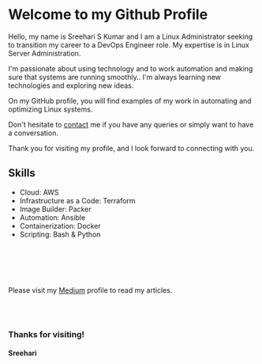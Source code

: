 # Welcome to my Github Profile

Hello, my name is Sreehari S Kumar and I am a Linux Administrator seeking to transition my career to a DevOps Engineer role. My expertise is in Linux Server Administration.

I'm passionate about using technology and to work automation and making sure that systems are running smoothly.. I'm always learning new technologies and exploring new ideas.

On my GitHub profile, you will find examples of my work in automating and optimizing Linux systems.

Don't hesitate to [contact](mailto:ssksreehari@gmail.com) me if you have any queries or simply want to have a conversation.

Thank you for visiting my profile, and I look forward to connecting with you.




## Skills
- Cloud: AWS
- Infrastructure as a Code: Terraform
- Image Builder: Packer
- Automation: Ansible
- Containerization: Docker
- Scripting: Bash & Python



<br />
<br />

<br />
<br />

Please visit my [Medium](https://medium.com/@ssksreehari) profile to read my articles.

<br />
<br />

### Thanks for visiting!

#### Sreehari
